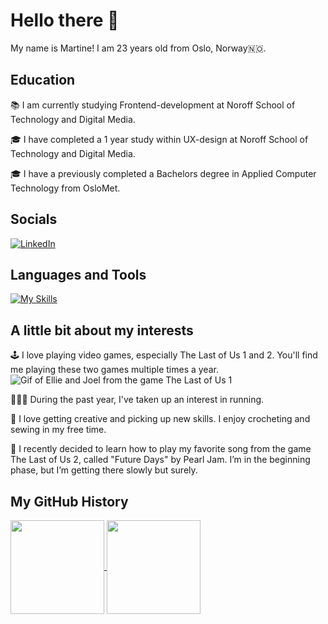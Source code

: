 # Hello there 👋

My name is Martine! I am 23 years old from Oslo, Norway🇳🇴.

## Education
📚 I am currently studying Frontend-development at Noroff School of Technology and Digital Media. 

🎓 I have completed a 1 year study within UX-design at Noroff School of Technology and Digital Media.

🎓 I have a previously completed a Bachelors degree in Applied Computer Technology from OsloMet.


## Socials
[![LinkedIn](https://img.shields.io/badge/LinkedIn-0077B5?logo=linkedin&style=for-the-badge&logoColor=white)](https://www.linkedin.com/in/martine-reppesgård-karlsen-166471229)

## Languages and Tools 
[![My Skills](https://skillicons.dev/icons?i=html,css,js,figma,git,github,vscode&perline=4&theme=dark)](https://skillicons.dev)


## A little bit about my interests 
🕹️ I love playing video games, especially The Last of Us 1 and 2. You'll find me playing these two games multiple times a year.
![Gif of Ellie and Joel from the game The Last of Us 1](https://media0.giphy.com/media/v1.Y2lkPTc5MGI3NjExczJyY3dteXAwOXhpamVzbWxyeml6dDBnYmQxZXNqNTNwOWw1eW0waCZlcD12MV9pbnRlcm5hbF9naWZfYnlfaWQmY3Q9Zw/t5upbzp8awDW1IpCXy/giphy.gif)

🏃🏼‍♀️ During the past year, I've taken up an interest in running.

🧶 I love getting creative and picking up new skills. I enjoy crocheting and sewing in my free time.

🎸 I recently decided to learn how to play my favorite song from the game The Last of Us 2, called "Future Days" by Pearl Jam. I’m in the beginning phase, but I’m getting there slowly but surely.

## My GitHub History

<a href="https://github.com/martir2109/github-readme-stats">
  <picture>
    <source 
      media="(prefers-color-scheme: dark)" 
      srcset="https://github-readme-stats.vercel.app/api?username=martir2109&show_icons=true&theme=dark" />
    <source 
      media="(prefers-color-scheme: light)" 
      srcset="https://github-readme-stats.vercel.app/api?username=martir2109&show_icons=true&theme=default" />
    <img height="150" align="center" src="https://github-readme-stats.vercel.app/api?username=martir2109&show_icons=true&theme=default" />
  </picture>
</a>

<a href="https://github.com/martir2109/github-readme-stats">
  <picture>
    <source 
      media="(prefers-color-scheme: dark)" 
      srcset="https://github-readme-stats.vercel.app/api/top-langs/?username=martir2109&layout=compact&theme=dark" />
    <source 
      media="(prefers-color-scheme: light)" 
      srcset="https://github-readme-stats.vercel.app/api/top-langs/?username=martir2109&layout=compact&theme=default" />
    <img height="150" align="center" src="https://github-readme-stats.vercel.app/api/top-langs/?username=martir2109&layout=compact&theme=default" />
  </picture>
</a>


